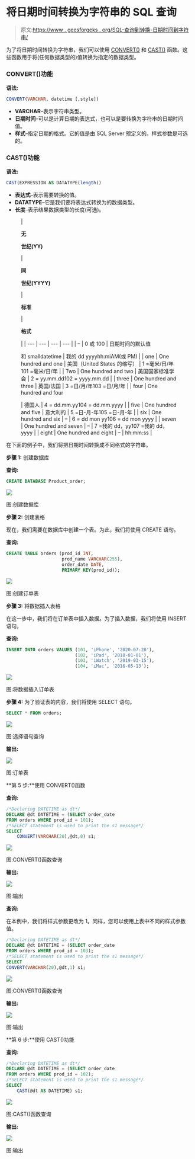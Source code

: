 # 将日期时间转换为字符串的 SQL 查询

> 原文:[https://www . geesforgeks . org/SQL-查询到转换-日期时间到字符串/](https://www.geeksforgeeks.org/sql-query-to-convert-datetime-to-string/)

为了将日期时间转换为字符串，我们可以使用 [CONVERT()](https://www.geeksforgeeks.org/sql-conversion-function/) 和 [CAST()](https://www.geeksforgeeks.org/mysql-cast-function/) 函数。这些函数用于将(任何数据类型的)值转换为指定的数据类型。

### **CONVERT()功能**

**语法:**

```sql
CONVERT(VARCHAR, datetime [,style])
```

*   **VARCHAR**–表示字符串类型。
*   **日期时间**–可以是计算日期的表达式，也可以是要转换为字符串的日期时间值。
*   **样式**–指定日期的格式。它的值是由 SQL Server 预定义的。样式参数是可选的。

### **CAST()功能**

**语法:**

```sql
CAST(EXPRESSION AS DATATYPE(length))
```

*   **表达式**–表示需要转换的值。
*   **DATATYPE**–它是我们要将表达式转换为的数据类型。
*   **长度**–表示结果数据类型的长度(可选)。

<figure class="table">

| 

**无**

**世纪(YY)**

 | 

**同**

**世纪(YYYY)**

 | 

**标准**

 | 

**格式**

 |
| --- | --- | --- | --- |
| – | 0 或 100 | 日期时间的默认值

和 smalldatetime | 我的 dd yyyyhh:miAM(或 PM) |
| one | One hundred and one | 美国（United States 的缩写） | 1 =毫米/日/年101 =毫米/日/年 |
| Two | One hundred and two | 美国国家标准学会 | 2 = yy.mm.dd102 = yyyy.mm.dd |
| three | One hundred and three | 英国/法国 | 3 =日/月/年103 =日/月/年 |
| four | One hundred and four

 | 德国人 | 4 = dd.mm.yy104 = dd.mm.yyyy |
| five | One hundred and five | 意大利的 | 5 =日-月-年105 =日-月-年 |
| six | One hundred and six | – | 6 = dd mon yy106 = dd mon yyyy |
| seven | One hundred and seven | – | 7 =我的 dd，yy107 =我的 dd，yyyy |
| eight | One hundred and eight | – | hh:mm:ss |

</figure>

在下面的例子中，我们将把日期时间转换成不同格式的字符串。

**步骤 1:** 创建数据库

**查询:**

```sql
CREATE DATABASE Product_order;
```

![](img/9eeadb4dec8edf052289601d74a3a320.png)

图:创建数据库

**步骤 2:** 创建表格

现在，我们需要在数据库中创建一个表。为此，我们将使用 CREATE 语句。

**查询:**

```sql
CREATE TABLE orders (prod_id INT,
                     prod_name VARCHAR(255),
                     order_date DATE,
                     PRIMARY KEY(prod_id));
```

![](img/1c12344f9f90806a901def45bec7519c.png)

图:创建订单表

**步骤 3:** 将数据插入表格

在这一步中，我们将在订单表中插入数据。为了插入数据，我们将使用 INSERT 语句。

**查询:**

```sql
INSERT INTO orders VALUES (101, 'iPhone', '2020-07-20'),
                          (102, 'iPad', '2018-01-01'),
                          (103, 'iWatch', '2019-03-15'),
                          (104, 'iMac', '2016-05-13');
```

![](img/5a370aebcae2a0374fdc7f20d12a8dd3.png)

图:将数据插入订单表

**步骤 4:** 为了验证表的内容，我们将使用 SELECT 语句。

```sql
SELECT * FROM orders;
```

![](img/6638b46477319cc159a65632e36335d7.png)

图:选择语句查询

**输出:**

![](img/543720d593bb2ee06b842271adf5210a.png)

图:订单表

**第 5 步:**使用 CONVERT()函数

**查询:**

```sql
/*Declaring DATETIME as dt*/
DECLARE @dt DATETIME = (SELECT order_date 
FROM orders WHERE prod_id = 101);
/*SELECT statement is used to print the s1 message*/
SELECT 
    CONVERT(VARCHAR(20),@dt,0) s1;
```

![](img/cffdf3a14ea24464aed6ac9ae9315073.png)

图:CONVERT()函数查询

**输出:**

![](img/573b25655f2cbe54ceb003c4cae917a5.png)

图:输出

**查询:**

在本例中，我们将样式参数更改为 1。同样，您可以使用上表中不同的样式参数值。

```sql
/*Declaring DATETIME as dt*/
DECLARE @dt DATETIME = (SELECT order_date 
FROM orders WHERE prod_id = 103);
/*SELECT statement is used to print the s1 message*/
SELECT 
CONVERT(VARCHAR(20),@dt,1) s1;
```

![](img/eb09bd172704fec2e878c817fb6aa868.png)

图:CONVERT()函数查询

**输出:**

![](img/5e4f48a4810f029a1281a44f7a8f760e.png)

图:输出

**第 6 步:**使用 CAST()功能

**查询:**

```sql
/*Declaring DATETIME as dt*/
DECLARE @dt DATETIME = (SELECT order_date 
FROM orders WHERE prod_id = 102);
/*SELECT statement is used to print the s1 message*/
SELECT 
    CAST(@dt AS DATETIME) s1;
```

![](img/236a61db0f15be420a7774e57ed11275.png)

图:CAST()函数查询

**输出:**

![](img/cf0c4dc2a916f17dd604edad19de75ea.png)

图:输出